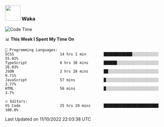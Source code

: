 ### <img src="https://media.giphy.com/media/VgCDAzcKvsR6OM0uWg/giphy.gif" width="50"> Waka

  <!--START_SECTION:waka-->
![Code Time](http://img.shields.io/badge/Code%20Time-926%20hrs%2028%20mins-blue)

📊 **This Week I Spent My Time On** 

```text
💬 Programming Languages: 
SCSS                     14 hrs 1 min        █████████████░░░░░░░░░░░░   55.02% 
TypeScript               6 hrs 38 mins       ██████░░░░░░░░░░░░░░░░░░░   26.03% 
JSON                     2 hrs 28 mins       ██░░░░░░░░░░░░░░░░░░░░░░░   9.71% 
JavaScript               57 mins             █░░░░░░░░░░░░░░░░░░░░░░░░   3.77% 
HTML                     56 mins             █░░░░░░░░░░░░░░░░░░░░░░░░   3.7%

🔥 Editors: 
VS Code                  25 hrs 29 mins      █████████████████████████   100.0%

```


 Last Updated on 11/10/2022 22:03:38 UTC
<!--END_SECTION:waka-->
